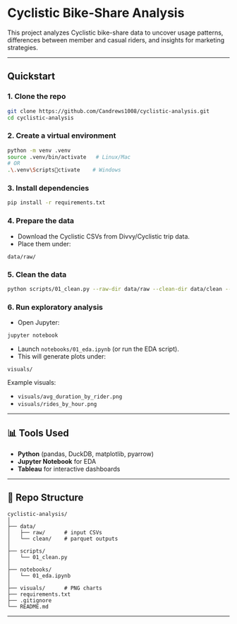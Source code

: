 # Cyclistic Bike-Share Analysis

This project analyzes Cyclistic bike-share data to uncover usage patterns, differences between member and casual riders, and insights for marketing strategies.

---

## Quickstart

### 1. Clone the repo
```bash
git clone https://github.com/Candrews1008/cyclistic-analysis.git
cd cyclistic-analysis
```

### 2. Create a virtual environment
```bash
python -m venv .venv
source .venv/bin/activate   # Linux/Mac
# OR
.\.venv\Scriptsctivate    # Windows
```

### 3. Install dependencies
```bash
pip install -r requirements.txt
```

### 4. Prepare the data
- Download the Cyclistic CSVs from Divvy/Cyclistic trip data.
- Place them under:
```
data/raw/
```

### 5. Clean the data
```bash
python scripts/01_clean.py --raw-dir data/raw --clean-dir data/clean --out trips_clean.parquet --infer-all
```

### 6. Run exploratory analysis
- Open Jupyter:
```bash
jupyter notebook
```
- Launch `notebooks/01_eda.ipynb` (or run the EDA script).
- This will generate plots under:
```
visuals/
```

Example visuals:
- `visuals/avg_duration_by_rider.png`
- `visuals/rides_by_hour.png`

---

## 📊 Tools Used
- **Python** (pandas, DuckDB, matplotlib, pyarrow)
- **Jupyter Notebook** for EDA
- **Tableau** for interactive dashboards

---

## 📂 Repo Structure
```
cyclistic-analysis/
│
├── data/
│   ├── raw/      # input CSVs
│   └── clean/    # parquet outputs
│
├── scripts/
│   └── 01_clean.py
│
├── notebooks/
│   └── 01_eda.ipynb
│
├── visuals/      # PNG charts
├── requirements.txt
├── .gitignore
└── README.md
```

---
